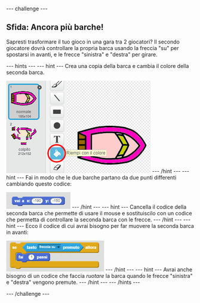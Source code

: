 \--- challenge \---

## Sfida: Ancora più barche!

Sapresti trasformare il tuo gioco in una gara tra 2 giocatori? Il secondo giocatore dovrà controllare la propria barca usando la freccia "su" per spostarsi in avanti, e le frecce "sinistra" e "destra" per girare.

\--- hints \--- \--- hint \--- Crea una copia della barca e cambia il colore della seconda barca.

![screenshot](images/boat-p2.png) \--- /hint \--- \--- hint \--- Fai in modo che le due barche partano da due punti differenti cambiando questo codice:

![schermata](images/boat-p2start-blocks.png) \--- /hint \--- \--- hint \--- Cancella il codice della seconda barca che permette di usare il mouse e sostituiscilo con un codice che permetta di controllare la seconda barca con le frecce. \--- /hint \--- \--- hint \--- Ecco il codice di cui avrai bisogno per far muovere la seconda barca in avanti:

![screenshot](images/boat-p2forward-blocks.png) \--- /hint \--- \--- hint \--- Avrai anche bisogno di un codice che faccia *ruotare* la barca quando le frecce "sinistra" e "destra" vengono premute. \--- /hint \--- \--- /hints \---

\--- /challenge \---